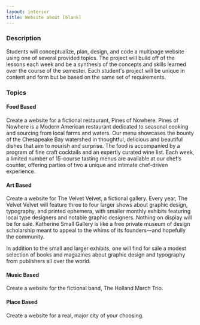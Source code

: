```yaml
---
layout: interior
title: Website about [blank]
---
```


### Description
Students will conceptualize, plan, design, and code a multipage website using one of several provided topics. The project will build off of the lessons each week and be a synthesis of the concepts and skills learned over the course of the semester. Each student's project will be unique in content and form but be based on the same set of requirements.


### Topics
#### Food Based
Create a website for a fictional restaurant, Pines of Nowhere. Pines of Nowhere is a Modern American restaurant  dedicated to seasonal cooking and sourcing from local farms and waters. Our menu showcases the bounty of the Chesapeake Bay watershed in thoughtful, delicious and beautiful dishes that aim to nourish and surprise. The food is accompanied by a program of fine craft cocktails and an expertly curated wine list. Each week, a limited number of 15-course tasting menus are available at our chef’s counter, offering parties of two a unique and intimate chef-driven experience.

#### Art Based
Create a website for The Velvet Velvet, a fictional gallery. Every year, The Velvet Velvet will feature three to four larger shows about graphic design, typography, and printed ephemera, with smaller monthly exhibits featuring local type designers and notable graphic designers. Nothing on display will be for sale. Katherine Small Gallery is like a free private museum of design scholarship meant to appeal to the whims of its founders—and hopefully the community.

In addition to the small and larger exhibits, one will find for sale a modest selection of books and magazines about graphic design and typography from publishers all over the world.

#### Music Based
Create a website for the fictional band, The Holland March Trio.

#### Place Based
Create a website for a real, major city of your choosing.
